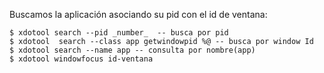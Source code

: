Buscamos la aplicación asociando su pid con el id de ventana:

  ~~~  
  $ xdotool search --pid _number_  -- busca por pid  
  $ xdotool  search --class app getwindowpid %@ -- busca por window Id  
  $ xdotool search --name app -- consulta por nombre(app)  
  $ xdotool windowfocus id-ventana  
  ~~~  


 
